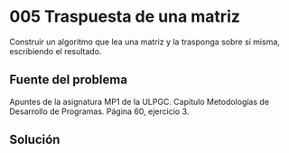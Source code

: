 # 005 Traspuesta de una matriz
Construir un algoritmo que lea una matriz y la trasponga sobre sí misma, escribiendo el resultado.


## Fuente del problema
Apuntes de la asignatura MP1 de la ULPGC. Capítulo Metodologías de Desarrollo de Programas. Página 60, ejercicio 3.


## Solución

